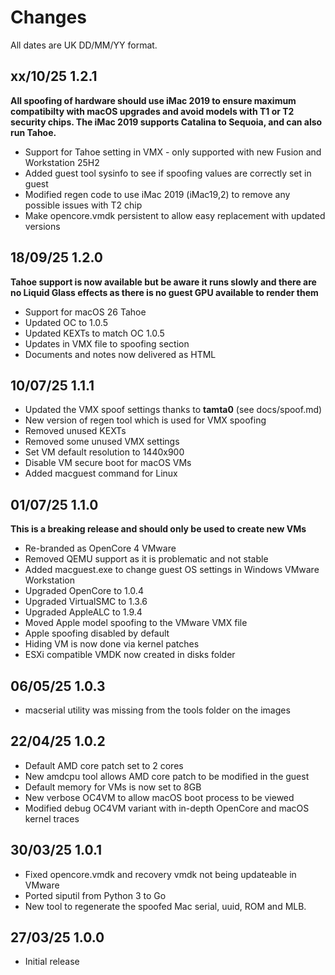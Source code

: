# Changes

All dates are UK DD/MM/YY format.

## xx/10/25 1.2.1
**All spoofing of hardware should use iMac 2019 to ensure maximum compatibilty with macOS upgrades
and avoid models with T1 or T2 security chips. The iMac 2019 supports Catalina to Sequoia, and can also
run Tahoe.**
* Support for Tahoe setting in VMX - only supported with new Fusion and Workstation 25H2
* Added guest tool sysinfo to see if spoofing values are correctly set in guest
* Modified regen code to use iMac 2019 (iMac19,2) to remove any possible issues with T2 chip
* Make opencore.vmdk persistent to allow easy replacement with updated versions

## 18/09/25 1.2.0
**Tahoe support is now available but be aware it runs slowly and there are no Liquid Glass effects as 
there is no guest GPU available to render them**
* Support for macOS 26 Tahoe
* Updated OC to 1.0.5
* Updated KEXTs to match OC 1.0.5
* Updates in VMX file to spoofing section
* Documents and notes now delivered as HTML

## 10/07/25 1.1.1
* Updated the VMX spoof settings thanks to **tamta0** (see docs/spoof.md)
* New version of regen tool which is used for VMX spoofing
* Removed unused KEXTs
* Removed some unused VMX settings
* Set VM default resolution to 1440x900
* Disable VM secure boot for macOS VMs
* Added macguest command for Linux

## 01/07/25 1.1.0
**This is a breaking release and should only be used to create new VMs**
* Re-branded as OpenCore 4 VMware
* Removed QEMU support as it is problematic and not stable
* Added macguest.exe to change guest OS settings in Windows VMware Workstation
* Upgraded OpenCore to 1.0.4
* Upgraded VirtualSMC to 1.3.6
* Upgraded AppleALC to 1.9.4
* Moved Apple model spoofing to the VMware VMX file
* Apple spoofing disabled by default
* Hiding VM is now done via kernel patches
* ESXi compatible VMDK now created in disks folder

## 06/05/25 1.0.3
* macserial utility was missing from the tools folder on the images

## 22/04/25 1.0.2
* Default AMD core patch set to 2 cores
* New amdcpu tool allows AMD core patch to be modified in the guest
* Default memory for VMs is now set to 8GB
* New verbose OC4VM to allow macOS boot process to be viewed
* Modified debug OC4VM variant with in-depth OpenCore and macOS kernel traces

## 30/03/25 1.0.1
* Fixed opencore.vmdk and recovery vmdk not being updateable in VMware
* Ported siputil from Python 3 to Go
* New tool to regenerate the spoofed Mac serial, uuid, ROM and MLB.

## 27/03/25 1.0.0
* Initial release
